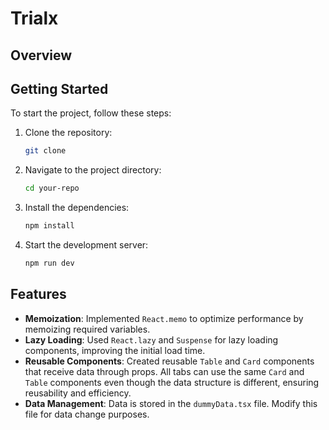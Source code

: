 # Trialx
## Overview

## Getting Started

To start the project, follow these steps:

1. Clone the repository:
    ```sh
    git clone 
    ```
2. Navigate to the project directory:
    ```sh
    cd your-repo
    ```
3. Install the dependencies:
    ```sh
    npm install
    ```
4. Start the development server:
    ```sh
    npm run dev
    ```

## Features

- **Memoization**: Implemented `React.memo` to optimize performance by memoizing required variables.
- **Lazy Loading**: Used `React.lazy` and `Suspense` for lazy loading components, improving the initial load time.
- **Reusable Components**: Created reusable `Table` and `Card` components that receive data through props. All tabs can use the same `Card` and `Table` components even though the data structure is different, ensuring reusability and efficiency.
- **Data Management**: Data is stored in the `dummyData.tsx` file. Modify this file for data change purposes.
